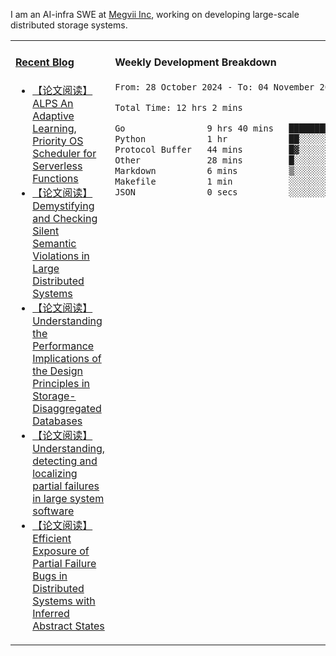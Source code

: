 I am an AI-infra SWE at [Megvii Inc](https://en.megvii.com/), working on developing large-scale distributed storage systems.

<table width="960px">
<tr>
<td valign="top" width="50%">

#### <a href="https://www.kongjun18.me" target="_blank">Recent Blog</a>

<!-- BLOG-POST-LIST:START -->
- [【论文阅读】ALPS An Adaptive Learning, Priority OS Scheduler for Serverless Functions](https://kongjun18.github.io/posts/alps-an-adaptive-learning-priority-os-scheduler-for-serverless-functions/)
- [【论文阅读】Demystifying and Checking Silent Semantic Violations in Large Distributed Systems](https://kongjun18.github.io/posts/demystifying-and-checking-silent-semantic-violations-in-large-distributed-systems/)
- [【论文阅读】Understanding the Performance Implications of the Design Principles in Storage-Disaggregated Databases](https://kongjun18.github.io/posts/understanding-the-performance-implications-of-the-design-principles-in-storage-disaggregated-databases/)
- [【论文阅读】Understanding, detecting and localizing partial failures in large system software](https://kongjun18.github.io/posts/understanding-detecting-and-localizing-partial-failures-in-large-system-software/)
- [【论文阅读】Efficient Exposure of Partial Failure Bugs in Distributed Systems with Inferred Abstract States](https://kongjun18.github.io/posts/efficient-exposure-of-partial-failure-bugs-in-distributed-systems-with-inferred-abstract-states/)
<!-- BLOG-POST-LIST:END -->

</td>
<td valign="top" width="50%">

#### Weekly Development Breakdown

<!--START_SECTION:waka-->

```txt
From: 28 October 2024 - To: 04 November 2024

Total Time: 12 hrs 2 mins

Go                9 hrs 40 mins   ████████████████████░░░░░   80.29 %
Python            1 hr            ██░░░░░░░░░░░░░░░░░░░░░░░   08.40 %
Protocol Buffer   44 mins         █▓░░░░░░░░░░░░░░░░░░░░░░░   06.10 %
Other             28 mins         █░░░░░░░░░░░░░░░░░░░░░░░░   03.97 %
Markdown          6 mins          ▒░░░░░░░░░░░░░░░░░░░░░░░░   00.95 %
Makefile          1 min           ░░░░░░░░░░░░░░░░░░░░░░░░░   00.15 %
JSON              0 secs          ░░░░░░░░░░░░░░░░░░░░░░░░░   00.13 %
```

<!--END_SECTION:waka-->
</td>
</tr>

</table>
